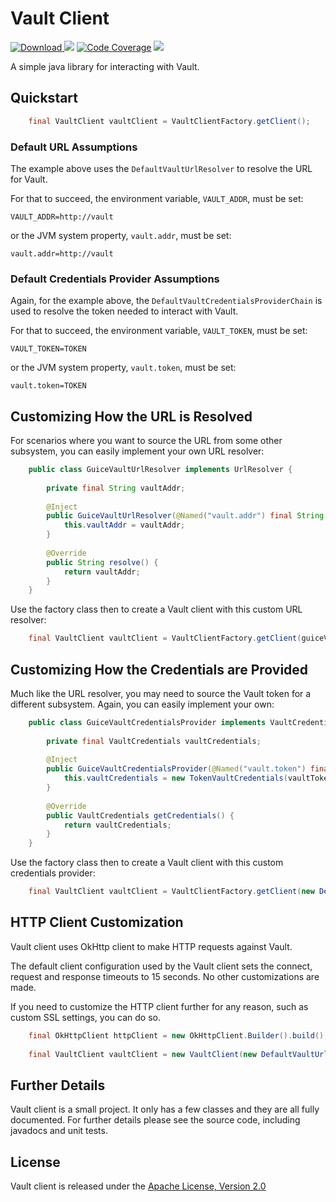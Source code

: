 # Vault Client

[ ![Download](https://api.bintray.com/packages/nike/maven/vault-client/images/download.svg) ](https://bintray.com/nike/maven/vault-client/_latestVersion)
[![][travis img]][travis]
[![Code Coverage](https://img.shields.io/codecov/c/github/Nike-Inc/vault-java-client/master.svg)](https://codecov.io/github/Nike-Inc/vault-java-client?branch=master)
[![][license img]][license]

<a name="overview"></a>
A simple java library for interacting with Vault.

<a name="quickstart"></a>
## Quickstart

``` java
    final VaultClient vaultClient = VaultClientFactory.getClient();
```

### Default URL Assumptions

The example above uses the `DefaultVaultUrlResolver` to resolve the URL for Vault.

For that to succeed, the environment variable, `VAULT_ADDR`, must be set:

    VAULT_ADDR=http://vault

or the JVM system property, `vault.addr`, must be set:

    vault.addr=http://vault

### Default Credentials Provider Assumptions

Again, for the example above, the `DefaultVaultCredentialsProviderChain` is used to resolve the token needed to interact with Vault.

For that to succeed, the environment variable, `VAULT_TOKEN`, must be set:

    VAULT_TOKEN=TOKEN

or the JVM system property, `vault.token`, must be set:

    vault.token=TOKEN

## Customizing How the URL is Resolved

For scenarios where you want to source the URL from some other subsystem, you can easily implement your own URL resolver:

``` java
    public class GuiceVaultUrlResolver implements UrlResolver {
    
        private final String vaultAddr;
    
        @Inject
        public GuiceVaultUrlResolver(@Named("vault.addr") final String vaultAddr) {
            this.vaultAddr = vaultAddr;
        }
    
        @Override
        public String resolve() {
            return vaultAddr;
        }
    }
```

Use the factory class then to create a Vault client with this custom URL resolver:

``` java
    final VaultClient vaultClient = VaultClientFactory.getClient(guiceVaultUrlResolver);
```

## Customizing How the Credentials are Provided

Much like the URL resolver, you may need to source the Vault token for a different subsystem.  Again, you can easily implement your own:

``` java
    public class GuiceVaultCredentialsProvider implements VaultCredentialsProvider {
        
        private final VaultCredentials vaultCredentials;
        
        @Inject
        public GuiceVaultCredentialsProvider(@Named("vault.token") final String vaultToken) {
            this.vaultCredentials = new TokenVaultCredentials(vaultToken);
        }
        
        @Override
        public VaultCredentials getCredentials() {
            return vaultCredentials;
        }
    }
```

Use the factory class then to create a Vault client with this custom credentials provider:

``` java
    final VaultClient vaultClient = VaultClientFactory.getClient(new DefaultVaultUrlResolver(), guiceVaultCredentialsProvder);
```

## HTTP Client Customization

Vault client uses OkHttp client to make HTTP requests against Vault.

The default client configuration used by the Vault client sets the connect, request and response timeouts to 15 seconds.  No other customizations are made.

If you need to customize the HTTP client further for any reason, such as custom SSL settings, you can do so.

``` java
    final OkHttpClient httpClient = new OkHttpClient.Builder().build();
    
    final VaultClient vaultClient = new VaultClient(new DefaultVaultUrlResolver(), new DefaultVaultCredentialsProviderChain(), httpClient);
```

## Further Details

Vault client is a small project. It only has a few classes and they are all fully documented. For further details please see the source code, including javadocs and unit tests.

<a name="license"></a>
## License

Vault client is released under the [Apache License, Version 2.0](http://www.apache.org/licenses/LICENSE-2.0)

[travis]:https://travis-ci.org/Nike-Inc/vault-java-client
[travis img]:https://api.travis-ci.org/Nike-Inc/vault-java-client.svg?branch=master

[license]:LICENSE.txt
[license img]:https://img.shields.io/badge/License-Apache%202-blue.svg

[toc]:#table_of_contents
